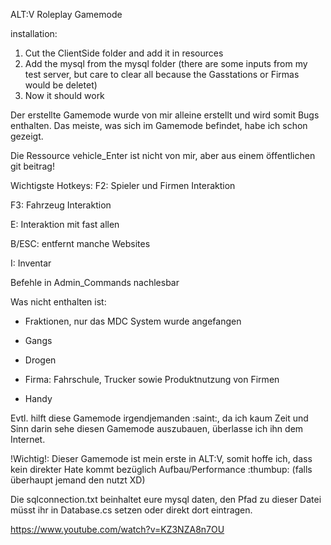 ALT:V Roleplay Gamemode

installation:
1. Cut the ClientSide folder and add it in resources
2. Add the mysql from the mysql folder (there are some inputs from my test server, but care to clear all because the Gasstations or Firmas would be deletet)
3. Now it should work 

Der erstellte Gamemode wurde von mir alleine erstellt und wird somit Bugs enthalten. Das meiste, was sich im Gamemode befindet, habe ich schon gezeigt.

Die Ressource vehicle_Enter ist nicht von mir, aber aus einem öffentlichen git beitrag!

Wichtigste Hotkeys:
F2: Spieler und Firmen Interaktion

F3: Fahrzeug Interaktion



E: Interaktion mit fast allen

B/ESC: entfernt manche Websites

I: Inventar



Befehle in Admin_Commands nachlesbar



Was nicht enthalten ist:
- Fraktionen, nur das MDC System wurde angefangen

- Gangs

- Drogen

- Firma: Fahrschule, Trucker sowie Produktnutzung von Firmen

- Handy







Evtl. hilft diese Gamemode irgendjemanden :saint:, da ich kaum Zeit und Sinn darin sehe diesen Gamemode auszubauen, überlasse ich ihn dem Internet.





!Wichtig!: Dieser Gamemode ist mein erste in ALT:V, somit hoffe ich, dass kein direkter Hate kommt bezüglich Aufbau/Performance :thumbup: (falls überhaupt jemand den nutzt XD)

Die sqlconnection.txt beinhaltet eure mysql daten, den Pfad zu dieser Datei müsst ihr in Database.cs setzen oder direkt dort eintragen.


https://www.youtube.com/watch?v=KZ3NZA8n7OU

